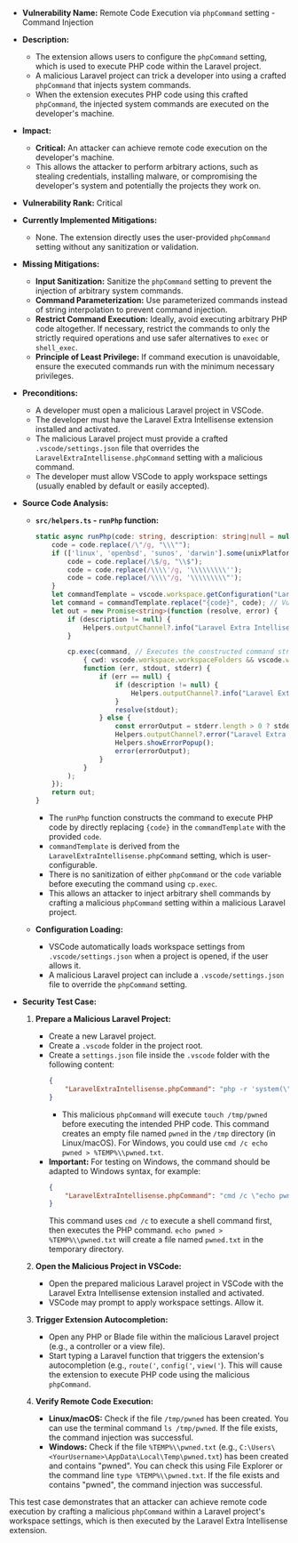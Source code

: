 - **Vulnerability Name:** Remote Code Execution via `phpCommand` setting - Command Injection
- **Description:**
    - The extension allows users to configure the `phpCommand` setting, which is used to execute PHP code within the Laravel project.
    - A malicious Laravel project can trick a developer into using a crafted `phpCommand` that injects system commands.
    - When the extension executes PHP code using this crafted `phpCommand`, the injected system commands are executed on the developer's machine.
- **Impact:**
    - **Critical:** An attacker can achieve remote code execution on the developer's machine.
    - This allows the attacker to perform arbitrary actions, such as stealing credentials, installing malware, or compromising the developer's system and potentially the projects they work on.
- **Vulnerability Rank:** Critical
- **Currently Implemented Mitigations:**
    - None. The extension directly uses the user-provided `phpCommand` setting without any sanitization or validation.
- **Missing Mitigations:**
    - **Input Sanitization:** Sanitize the `phpCommand` setting to prevent the injection of arbitrary system commands.
    - **Command Parameterization:** Use parameterized commands instead of string interpolation to prevent command injection.
    - **Restrict Command Execution:**  Ideally, avoid executing arbitrary PHP code altogether. If necessary, restrict the commands to only the strictly required operations and use safer alternatives to `exec` or `shell_exec`.
    - **Principle of Least Privilege:**  If command execution is unavoidable, ensure the executed commands run with the minimum necessary privileges.
- **Preconditions:**
    - A developer must open a malicious Laravel project in VSCode.
    - The developer must have the Laravel Extra Intellisense extension installed and activated.
    - The malicious Laravel project must provide a crafted `.vscode/settings.json` file that overrides the `LaravelExtraIntellisense.phpCommand` setting with a malicious command.
    - The developer must allow VSCode to apply workspace settings (usually enabled by default or easily accepted).
- **Source Code Analysis:**
    - **`src/helpers.ts` - `runPhp` function:**
        ```typescript
        static async runPhp(code: string, description: string|null = null) : Promise<string> {
            code = code.replace(/\"/g, "\\\"");
            if (['linux', 'openbsd', 'sunos', 'darwin'].some(unixPlatforms => os.platform().includes(unixPlatforms))) {
                code = code.replace(/\$/g, "\\$");
                code = code.replace(/\\\\'/g, '\\\\\\\\\'');
                code = code.replace(/\\\\"/g, '\\\\\\\\\"');
            }
            let commandTemplate = vscode.workspace.getConfiguration("LaravelExtraIntellisense").get<string>('phpCommand') ?? "php -r \"{code}\"";
            let command = commandTemplate.replace("{code}", code); // Vulnerability: User-controlled 'phpCommand' and 'code' are directly concatenated.
            let out = new Promise<string>(function (resolve, error) {
                if (description != null) {
                    Helpers.outputChannel?.info("Laravel Extra Intellisense command started: " + description);
                }

                cp.exec(command, // Executes the constructed command string.
                    { cwd: vscode.workspace.workspaceFolders && vscode.workspace.workspaceFolders.length > 0 ? vscode.workspace.workspaceFolders[0].uri.fsPath : undefined },
                    function (err, stdout, stderr) {
                        if (err == null) {
                            if (description != null) {
                                Helpers.outputChannel?.info("Laravel Extra Intellisense Resolved: " + description);
                            }
                            resolve(stdout);
                        } else {
                            const errorOutput = stderr.length > 0 ? stderr : stdout;
                            Helpers.outputChannel?.error("Laravel Extra Intellisense Error:\n " + (description ?? '') + '\n\n' + errorOutput);
                            Helpers.showErrorPopup();
                            error(errorOutput);
                        }
                    }
                );
            });
            return out;
        }
        ```
        - The `runPhp` function constructs the command to execute PHP code by directly replacing `{code}` in the `commandTemplate` with the provided `code`.
        - `commandTemplate` is derived from the `LaravelExtraIntellisense.phpCommand` setting, which is user-configurable.
        - There is no sanitization of either `phpCommand` or the `code` variable before executing the command using `cp.exec`.
        - This allows an attacker to inject arbitrary shell commands by crafting a malicious `phpCommand` setting within a malicious Laravel project.

    - **Configuration Loading:**
        - VSCode automatically loads workspace settings from `.vscode/settings.json` when a project is opened, if the user allows it.
        - A malicious Laravel project can include a `.vscode/settings.json` file to override the `phpCommand` setting.

- **Security Test Case:**
    1. **Prepare a Malicious Laravel Project:**
        - Create a new Laravel project.
        - Create a `.vscode` folder in the project root.
        - Create a `settings.json` file inside the `.vscode` folder with the following content:
            ```json
            {
                "LaravelExtraIntellisense.phpCommand": "php -r 'system(\"touch /tmp/pwned\"); {code}'"
            }
            ```
            - This malicious `phpCommand` will execute `touch /tmp/pwned` before executing the intended PHP code. This command creates an empty file named `pwned` in the `/tmp` directory (in Linux/macOS). For Windows, you could use `cmd /c echo pwned > %TEMP%\\pwned.txt`.
        -  **Important:** For testing on Windows, the command should be adapted to Windows syntax, for example:
           ```json
           {
               "LaravelExtraIntellisense.phpCommand": "cmd /c \"echo pwned > %TEMP%\\pwned.txt & php -r \\\"{code}\\\""
           }
           ```
           This command uses `cmd /c` to execute a shell command first, then executes the PHP command. `echo pwned > %TEMP%\\pwned.txt` will create a file named `pwned.txt` in the temporary directory.

    2. **Open the Malicious Project in VSCode:**
        - Open the prepared malicious Laravel project in VSCode with the Laravel Extra Intellisense extension installed and activated.
        - VSCode may prompt to apply workspace settings. Allow it.

    3. **Trigger Extension Autocompletion:**
        - Open any PHP or Blade file within the malicious Laravel project (e.g., a controller or a view file).
        - Start typing a Laravel function that triggers the extension's autocompletion (e.g., `route('`, `config('`, `view('`). This will cause the extension to execute PHP code using the malicious `phpCommand`.

    4. **Verify Remote Code Execution:**
        - **Linux/macOS:** Check if the file `/tmp/pwned` has been created. You can use the terminal command `ls /tmp/pwned`. If the file exists, the command injection was successful.
        - **Windows:** Check if the file `%TEMP%\\pwned.txt` (e.g., `C:\Users\<YourUsername>\AppData\Local\Temp\pwned.txt`) has been created and contains "pwned". You can check this using File Explorer or the command line `type %TEMP%\\pwned.txt`. If the file exists and contains "pwned", the command injection was successful.

This test case demonstrates that an attacker can achieve remote code execution by crafting a malicious `phpCommand` within a Laravel project's workspace settings, which is then executed by the Laravel Extra Intellisense extension.
